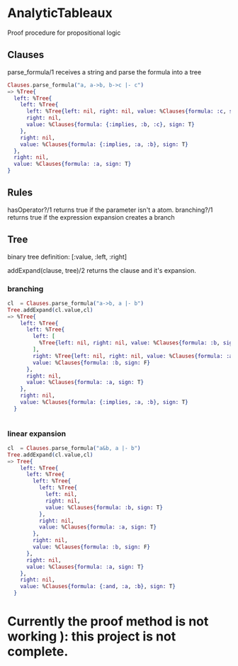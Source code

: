 # AnalyticTableaux
Proof procedure for propositional logic

## Clauses
parse_formula/1 receives a string and parse the formula into a tree
```elixir
Clauses.parse_formula("a, a->b, b->c |- c")
=> %Tree{
  left: %Tree{
    left: %Tree{
      left: %Tree{left: nil, right: nil, value: %Clauses{formula: :c, sign: F}},
      right: nil,
      value: %Clauses{formula: {:implies, :b, :c}, sign: T}
    },
    right: nil,
    value: %Clauses{formula: {:implies, :a, :b}, sign: T}
  },
  right: nil,
  value: %Clauses{formula: :a, sign: T}
}
```
## Rules
hasOperator?/1 returns true if the parameter isn't a atom.
branching?/1 returns true if the expression expansion creates a branch
## Tree
binary tree definition:
[:value, :left, :right]

addExpand(clause, tree)/2 returns the clause and it's expansion.
### branching
```elixir
cl  = Clauses.parse_formula("a->b, a |- b") 
Tree.addExpand(cl.value,cl)
=> %Tree{
    left: %Tree{
      left: %Tree{
        left: [
          %Tree{left: nil, right: nil, value: %Clauses{formula: :b, sign: T}}
        ],
        right: %Tree{left: nil, right: nil, value: %Clauses{formula: :a, sign: F}},
        value: %Clauses{formula: :b, sign: F}
      },
      right: nil,
      value: %Clauses{formula: :a, sign: T}
    },
    right: nil,
    value: %Clauses{formula: {:implies, :a, :b}, sign: T}
  }
  
```
### linear expansion
```elixir
cl  = Clauses.parse_formula("a&b, a |- b") 
Tree.addExpand(cl.value,cl)
=> Tree{
    left: %Tree{
      left: %Tree{
        left: %Tree{
          left: %Tree{
            left: nil,
            right: nil,
            value: %Clauses{formula: :b, sign: T}
          },
          right: nil,
          value: %Clauses{formula: :a, sign: T}
        },
        right: nil,
        value: %Clauses{formula: :b, sign: F}
      },
      right: nil,
      value: %Clauses{formula: :a, sign: T}
    },
    right: nil,
    value: %Clauses{formula: {:and, :a, :b}, sign: T}
  }
```
# Currently the proof method is not working ): this project is not complete.
